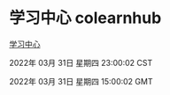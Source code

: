 # 学习中心 colearnhub
[学习中心](http://59.174.25.134:56308/colearnhub/)

2022年 03月 31日 星期四 23:00:02 CST

2022年 03月 31日 星期四 15:00:02 GMT
